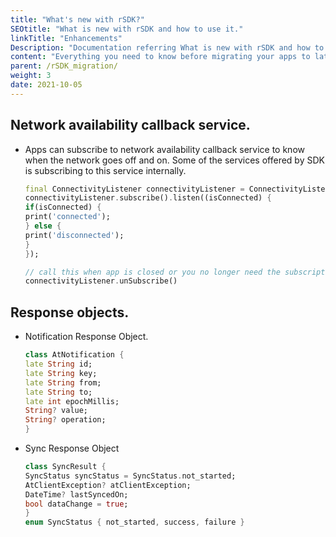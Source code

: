 ```yaml
---
title: "What's new with rSDK?"
SEOtitle: "What is new with rSDK and how to use it."
linkTitle: "Enhancements"
Description: "Documentation referring What is new with rSDK and how to use it."
content: "Everything you need to know before migrating your apps to latest rSDK changes."
parent: /rSDK_migration/
weight: 3
date: 2021-10-05
---
```


## Network availability callback service.

- Apps can subscribe to network availability callback service to know when the network goes off and on. Some of the services offered by SDK is subscribing to this service internally.

    ```dart
    final ConnectivityListener connectivityListener = ConnectivityListener();
    connectivityListener.subscribe().listen((isConnected) {
    if(isConnected) {
    print('connected');
    } else {
    print('disconnected');
    }
    });

    // call this when app is closed or you no longer need the subscription
    connectivityListener.unSubscribe() 
    ```

## Response objects.

- Notification Response Object.

    ```dart
    class AtNotification {
    late String id;
    late String key;
    late String from;
    late String to;
    late int epochMillis;
    String? value;
    String? operation;
    }
    ```

- Sync Response Object

    ```dart
    class SyncResult {
    SyncStatus syncStatus = SyncStatus.not_started;
    AtClientException? atClientException;
    DateTime? lastSyncedOn;
    bool dataChange = true;
    }
    enum SyncStatus { not_started, success, failure }
    ```